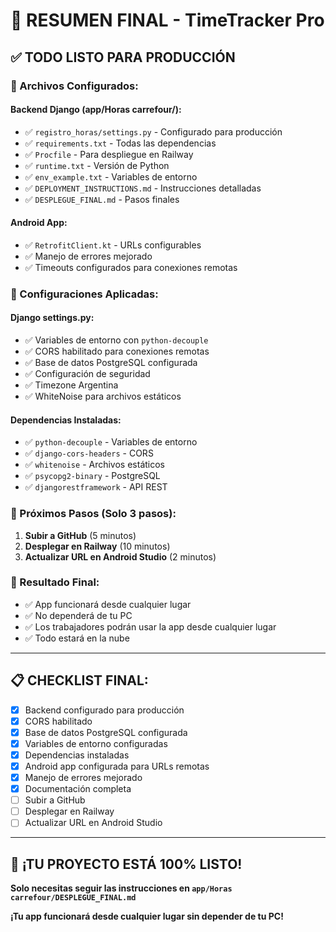 # 🎉 **RESUMEN FINAL - TimeTracker Pro**

## ✅ **TODO LISTO PARA PRODUCCIÓN**

### **📁 Archivos Configurados:**

#### **Backend Django (app/Horas carrefour/):**
- ✅ `registro_horas/settings.py` - Configurado para producción
- ✅ `requirements.txt` - Todas las dependencias
- ✅ `Procfile` - Para despliegue en Railway
- ✅ `runtime.txt` - Versión de Python
- ✅ `env_example.txt` - Variables de entorno
- ✅ `DEPLOYMENT_INSTRUCTIONS.md` - Instrucciones detalladas
- ✅ `DESPLEGUE_FINAL.md` - Pasos finales

#### **Android App:**
- ✅ `RetrofitClient.kt` - URLs configurables
- ✅ Manejo de errores mejorado
- ✅ Timeouts configurados para conexiones remotas

### **🔧 Configuraciones Aplicadas:**

#### **Django settings.py:**
- ✅ Variables de entorno con `python-decouple`
- ✅ CORS habilitado para conexiones remotas
- ✅ Base de datos PostgreSQL configurada
- ✅ Configuración de seguridad
- ✅ Timezone Argentina
- ✅ WhiteNoise para archivos estáticos

#### **Dependencias Instaladas:**
- ✅ `python-decouple` - Variables de entorno
- ✅ `django-cors-headers` - CORS
- ✅ `whitenoise` - Archivos estáticos
- ✅ `psycopg2-binary` - PostgreSQL
- ✅ `djangorestframework` - API REST

### **🚀 Próximos Pasos (Solo 3 pasos):**

1. **Subir a GitHub** (5 minutos)
2. **Desplegar en Railway** (10 minutos)
3. **Actualizar URL en Android Studio** (2 minutos)

### **🎯 Resultado Final:**
- ✅ App funcionará desde cualquier lugar
- ✅ No dependerá de tu PC
- ✅ Los trabajadores podrán usar la app desde cualquier lugar
- ✅ Todo estará en la nube

---

## 📋 **CHECKLIST FINAL:**

- [x] Backend configurado para producción
- [x] CORS habilitado
- [x] Base de datos PostgreSQL configurada
- [x] Variables de entorno configuradas
- [x] Dependencias instaladas
- [x] Android app configurada para URLs remotas
- [x] Manejo de errores mejorado
- [x] Documentación completa
- [ ] Subir a GitHub
- [ ] Desplegar en Railway
- [ ] Actualizar URL en Android Studio

---

## 🎉 **¡TU PROYECTO ESTÁ 100% LISTO!**

**Solo necesitas seguir las instrucciones en `app/Horas carrefour/DESPLEGUE_FINAL.md`**

**¡Tu app funcionará desde cualquier lugar sin depender de tu PC!** 